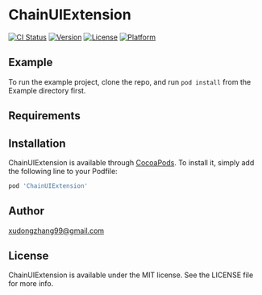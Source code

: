 # ChainUIExtension

[![CI Status](https://img.shields.io/travis/xudongzhang99@gmail.com/ChainUIExtension.svg?style=flat)](https://travis-ci.org/xudongzhang99@gmail.com/ChainUIExtension)
[![Version](https://img.shields.io/cocoapods/v/ChainUIExtension.svg?style=flat)](https://cocoapods.org/pods/ChainUIExtension)
[![License](https://img.shields.io/cocoapods/l/ChainUIExtension.svg?style=flat)](https://cocoapods.org/pods/ChainUIExtension)
[![Platform](https://img.shields.io/cocoapods/p/ChainUIExtension.svg?style=flat)](https://cocoapods.org/pods/ChainUIExtension)

## Example

To run the example project, clone the repo, and run `pod install` from the Example directory first.

## Requirements

## Installation

ChainUIExtension is available through [CocoaPods](https://cocoapods.org). To install
it, simply add the following line to your Podfile:

```ruby
pod 'ChainUIExtension'
```

## Author

xudongzhang99@gmail.com

## License

ChainUIExtension is available under the MIT license. See the LICENSE file for more info.
